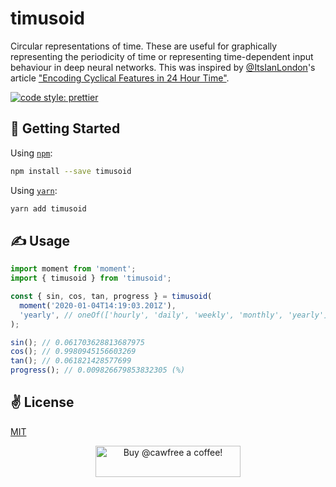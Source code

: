 # timusoid
Circular representations of time. These are useful for graphically representing the periodicity of time or representing time-dependent input behaviour in deep neural networks. This was inspired by [@ItsIanLondon](https://twitter.com/ItsIanLondon)'s article ["Encoding Cyclical Features in 24 Hour Time"](https://ianlondon.github.io/blog/encoding-cyclical-features-24hour-time/).

<a href="#badge">
  <img alt="code style: prettier" src="https://img.shields.io/badge/code_style-prettier-ff69b4.svg?style=flat-square">
</a>

## 🚀 Getting Started

Using [`npm`]():

```bash
npm install --save timusoid
```

Using [`yarn`]():

```bash
yarn add timusoid
```

## ✍️ Usage

```javascript
import moment from 'moment';
import { timusoid } from 'timusoid';

const { sin, cos, tan, progress } = timusoid(
  moment('2020-01-04T14:19:03.201Z'),
  'yearly', // oneOf(['hourly', 'daily', 'weekly', 'monthly', 'yearly'])
);

sin(); // 0.061703628813687975
cos(); // 0.9980945156603269
tan(); // 0.061821428577699
progress(); // 0.009826679853832305 (%)
```

## ✌️ License
[MIT](https://opensource.org/licenses/MIT)

<p align="center">
  <a href="https://www.buymeacoffee.com/cawfree">
    <img src="https://cdn.buymeacoffee.com/buttons/default-orange.png" alt="Buy @cawfree a coffee!" width="232" height="50" />
  </a>
</p>
